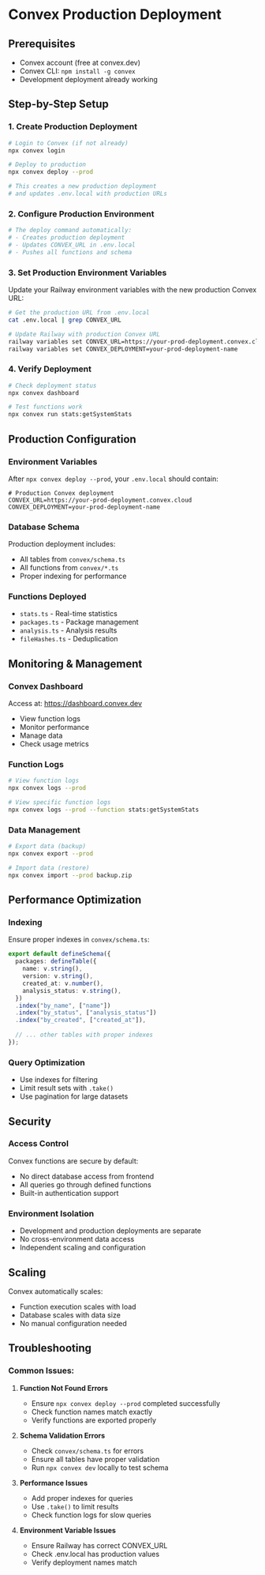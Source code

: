 # Convex Production Deployment

## Prerequisites
- Convex account (free at convex.dev)
- Convex CLI: `npm install -g convex`
- Development deployment already working

## Step-by-Step Setup

### 1. Create Production Deployment
```bash
# Login to Convex (if not already)
npx convex login

# Deploy to production
npx convex deploy --prod

# This creates a new production deployment
# and updates .env.local with production URLs
```

### 2. Configure Production Environment
```bash
# The deploy command automatically:
# - Creates production deployment
# - Updates CONVEX_URL in .env.local
# - Pushes all functions and schema
```

### 3. Set Production Environment Variables
Update your Railway environment variables with the new production Convex URL:

```bash
# Get the production URL from .env.local
cat .env.local | grep CONVEX_URL

# Update Railway with production Convex URL
railway variables set CONVEX_URL=https://your-prod-deployment.convex.cloud
railway variables set CONVEX_DEPLOYMENT=your-prod-deployment-name
```

### 4. Verify Deployment
```bash
# Check deployment status
npx convex dashboard

# Test functions work
npx convex run stats:getSystemStats
```

## Production Configuration

### Environment Variables
After `npx convex deploy --prod`, your `.env.local` should contain:

```env
# Production Convex deployment
CONVEX_URL=https://your-prod-deployment.convex.cloud
CONVEX_DEPLOYMENT=your-prod-deployment-name
```

### Database Schema
Production deployment includes:
- All tables from `convex/schema.ts`
- All functions from `convex/*.ts`
- Proper indexing for performance

### Functions Deployed
- `stats.ts` - Real-time statistics
- `packages.ts` - Package management
- `analysis.ts` - Analysis results
- `fileHashes.ts` - Deduplication

## Monitoring & Management

### Convex Dashboard
Access at: https://dashboard.convex.dev
- View function logs
- Monitor performance
- Manage data
- Check usage metrics

### Function Logs
```bash
# View function logs
npx convex logs --prod

# View specific function logs
npx convex logs --prod --function stats:getSystemStats
```

### Data Management
```bash
# Export data (backup)
npx convex export --prod

# Import data (restore)
npx convex import --prod backup.zip
```

## Performance Optimization

### Indexing
Ensure proper indexes in `convex/schema.ts`:
```typescript
export default defineSchema({
  packages: defineTable({
    name: v.string(),
    version: v.string(),
    created_at: v.number(),
    analysis_status: v.string(),
  })
  .index("by_name", ["name"])
  .index("by_status", ["analysis_status"])
  .index("by_created", ["created_at"]),
  
  // ... other tables with proper indexes
});
```

### Query Optimization
- Use indexes for filtering
- Limit result sets with `.take()`
- Use pagination for large datasets

## Security

### Access Control
Convex functions are secure by default:
- No direct database access from frontend
- All queries go through defined functions
- Built-in authentication support

### Environment Isolation
- Development and production deployments are separate
- No cross-environment data access
- Independent scaling and configuration

## Scaling

Convex automatically scales:
- Function execution scales with load
- Database scales with data size
- No manual configuration needed

## Troubleshooting

### Common Issues:

1. **Function Not Found Errors**
   - Ensure `npx convex deploy --prod` completed successfully
   - Check function names match exactly
   - Verify functions are exported properly

2. **Schema Validation Errors**
   - Check `convex/schema.ts` for errors
   - Ensure all tables have proper validation
   - Run `npx convex dev` locally to test schema

3. **Performance Issues**
   - Add proper indexes for queries
   - Use `.take()` to limit results
   - Check function logs for slow queries

4. **Environment Variable Issues**
   - Ensure Railway has correct CONVEX_URL
   - Check .env.local has production values
   - Verify deployment names match